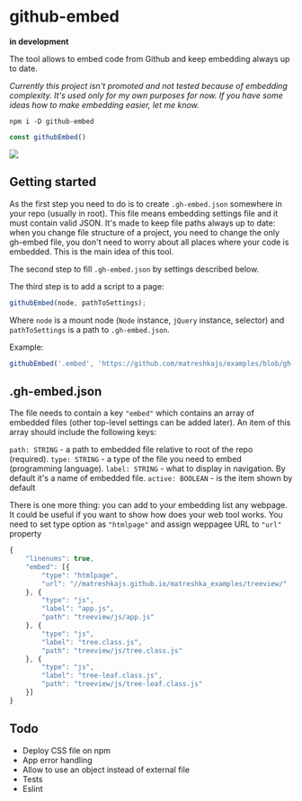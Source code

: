 # github-embed

**in development**

The tool allows to embed code from Github and keep embedding always up to date.

*Currently this project isn't promoted and not tested because of embedding complexity. It's used only for my own purposes for now. If you have some ideas how to make embedding easier, let me know.*

```
npm i -D github-embed
```

```js
const githubEmbed()
```

![](http://i.imgur.com/LmUAogr.png)

## Getting started

As the first step you need to do is to create ``.gh-embed.json`` somewhere in your repo (usually in root). This file means embedding settings file and it must contain valid JSON. It's made to keep file paths always up to date: when you change file structure of a project, you need to change the only gh-embed file, you don't need to worry about all places where your code is embedded. This is the main idea of this tool.

The second step to fill ``.gh-embed.json`` by settings described below.

The third step is to add a script to a page:
```js
githubEmbed(node, pathToSettings);
```
Where ``node`` is a mount node (``Node`` instance, ``jQuery`` instance, selector) and ``pathToSettings`` is a path to ``.gh-embed.json``.

Example:
```js
githubEmbed('.embed', 'https://github.com/matreshkajs/examples/blob/gh-pages/treeview/.gh-embed.json');
```

## .gh-embed.json

The file needs to contain a key ``"embed"`` which contains an array of embedded files (other top-level settings can be added later). An item of this array should include the following keys:

``path: STRING`` - a path to embedded file relative to root of the repo (required).
``type: STRING`` - a type of the file you need to embed (programming language).
``label: STRING`` - what to display in navigation. By default it's a name of embedded file.
``active: BOOLEAN`` - is the item shown by default

There is one more thing: you can add to your embedding list any webpage. It could be useful if you want to show how does your web tool works. You need to set type option as ``"htmlpage"`` and assign weppagee URL to ``"url"`` property


```js
{
	"linenums": true,
	"embed": [{
		"type": "htmlpage",
		"url": "//matreshkajs.github.io/matreshka_examples/treeview/"
	}, {
		"type": "js",
		"label": "app.js",
		"path": "treeview/js/app.js"
	}, {
		"type": "js",
		"label": "tree.class.js",
		"path": "treeview/js/tree.class.js"
	}, {
		"type": "js",
		"label": "tree-leaf.class.js",
		"path": "treeview/js/tree-leaf.class.js"
	}]
}
```


## Todo
- Deploy CSS file on npm
- App error handling
- Allow to use an object instead of external file
- Tests
- Eslint
